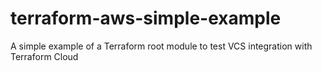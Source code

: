 # terraform-aws-simple-example
A simple example of a Terraform root module to test VCS integration with Terraform Cloud
